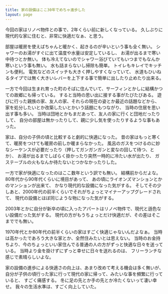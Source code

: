 ```yaml
---
title: 家の設備はここ30年でめちゃ進歩した
layout: page
---
```

今回の家はリノベ物件との事で、2年くらい前に新しくなっている。
久しぶりに現代的な家に住むと、非常に快適だなぁ、と思う。

部屋は暖房を使えばちゃんと暖かく、起きるのが辛いという事も全く無い。
シャワーのお湯がすぐに出て温度や水量は安定しているし、
お湯が出るまで寒い中待つとか無い。
体も冷えてないのでシャワー浴びていてもいつまでもなんか寒いという事も無い。
水も詰まらないし掃除も簡単。
トイレもキレイでキッチンも便利。
電気などのスイッチも大きく押しやすくなっていて、
水道もひいねるタイプでは無く大きいレバーを上下する事で簡単に出したり止めたり出来る。

一方で今回は生まれ育った町のそばに住んでいて、サーフィンとかしに結構かつての故郷にも帰っている。
すると当時の思い出に接する事がたびたびある。
遊びに行った親族の家、友人の家、それらの現在の姿とか最近の話題などから、
家を処分したいとか改築したいとかいう話題にもつながり、
当時の住居を思い出す事も多い。
当時は団地とかもまだあって、友人の家に行くと団地だったりして、
自分の部屋は無かったりして、親に少し気を使ったりするような事もあった。

家は、自分の子供の頃と比較すると劇的に快適になった。
昔の家はもっと寒くて、暖房をつけても暖房の前しか暖まらなかった。
風呂のガスをつけるのに妙なシーケンスが必要だったり（押してガンガンガンと変なの回して待つ、とか）、
お湯が出るまでしばらく掛かったり突然一時的に冷たい水が出たり、
ガステーブルの火もなんか待たないとつかなかったりした。

一方で家が快適になったのはここ数年という訳でも無い。
結構前からだよな。
80年代から90年代くらいに境目があって、
あの頃にライオンズマンションとかのマンションが出来て、
かなり現代的な設備になった気がする。
そしてその少しあと、2000年代の前半くらいでそれがちょっとマイナーアップグレードされて、
現代の設備とほぼ同じような物になった気がする。

2003年とかに自分が新卒の頃に入ったアパートはリノベ物件で、現代と遜色ない設備だった気がする。
現代の方がもうちょっとだけ快適だが、その差はそこまででも無い。

1970年代とか80年代の前半くらいの家はすごく快適じゃないんだよなぁ。
当時は高かったであろう大きな家とか、全然住みたいとは思えない。
当時のお金持ちより、今のちょっといい家住んでる普通の人の方がずっと快適な日々を送っている。
当時より金を掛けずにずっと幸せに日々を送れるのは、
フリーランチな感じで素晴らしいよな。

家の設備の進歩による快適さの向上は、あまり改めて考える機会は多く無いが、
自分が子供の頃行った家に行って現代の家に帰って、みたいな事を頻繁に行っていると、
すごく痛感する。
冬に足の先とか手の先とか冷たくないって凄い幸せ。
我々の生活水準は、すごく向上していた。